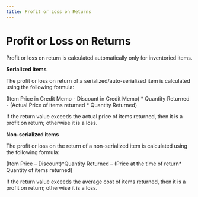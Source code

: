 ```yaml
---
title: Profit or Loss on Returns
---
```


# Profit or Loss on Returns


Profit or loss on return is calculated automatically only for inventoried  items.


**Serialized items**


The profit or loss on return of a serialized/auto-serialized item is  calculated using the following formula:


(Item Price in Credit Memo - Discount in Credit Memo) \* Quantity Returned  - (Actual Price of items returned \* Quantity Returned)


If the return value exceeds the actual price of items returned, then  it is a profit on return; otherwise it is a loss.


**Non-serialized items**


The profit or loss on the return of a non-serialized item is calculated  using the following formula:


(Item Price – Discount)\*Quantity Returned – (Price at the time of return\*  Quantity of items returned)


If the return value exceeds the average cost of items returned, then  it is a profit on return; otherwise it is a loss.
